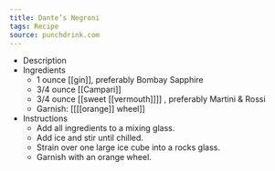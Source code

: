 ```yaml
---
title: Dante’s Negroni
tags: Recipe
source: punchdrink.com
---
```


- Description
- Ingredients
	- 1 ounce [[gin]], preferably Bombay Sapphire
	- 3/4 ounce [[Campari]]
	- 3/4 ounce [[sweet [[vermouth]]]] , preferably Martini & Rossi
	- Garnish: [[[[orange]] wheel]]
- Instructions
	- Add all ingredients to a mixing glass.
	- Add ice and stir until chilled.
	- Strain over one large ice cube into a rocks glass.
	- Garnish with an orange wheel.